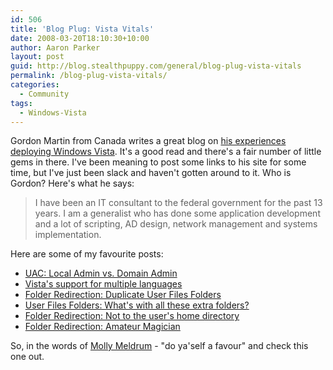 ```yaml
---
id: 506
title: 'Blog Plug: Vista Vitals'
date: 2008-03-20T18:10:30+10:00
author: Aaron Parker
layout: post
guid: http://blog.stealthpuppy.com/general/blog-plug-vista-vitals
permalink: /blog-plug-vista-vitals/
categories:
  - Community
tags:
  - Windows-Vista
---
```

Gordon Martin from Canada writes a great blog on [his experiences deploying Windows Vista](http://vistavitals.blogspot.com/). It's a good read and there's a fair number of little gems in there. I've been meaning to post some links to his site for some time, but I've just been slack and haven't gotten around to it. Who is Gordon? Here's what he says:

> I have been an IT consultant to the federal government for the past 13 years. I am a generalist who has done some application development and a lot of scripting, AD design, network management and systems implementation.

Here are some of my favourite posts:

  * [UAC: Local Admin vs. Domain Admin](http://vistavitals.blogspot.com/2008/01/uac-local-admin-vs-domain-admin.html)
  * [Vista's support for multiple languages](http://vistavitals.blogspot.com/2007/12/vistas-support-for-multiple-languages.html)
  * [Folder Redirection: Duplicate User Files Folders](http://vistavitals.blogspot.com/2007/10/folder-redirection-duplicate-user-files.html)
  * [User Files Folders: What's with all these extra folders?](http://vistavitals.blogspot.com/2007/11/user-files-folders-whats-with-all-these.html)
  * [Folder Redirection: Not to the user's home directory](http://vistavitals.blogspot.com/2007/10/folder-redirection-not-to-users-home.html)
  * [Folder Redirection: Amateur Magician](http://vistavitals.blogspot.com/2007/10/folder-redirection-amateur-magician.html)

So, in the words of [Molly Meldrum](http://en.wikipedia.org/wiki/Molly_Meldrum) - "do ya'self a favour" and check this one out.